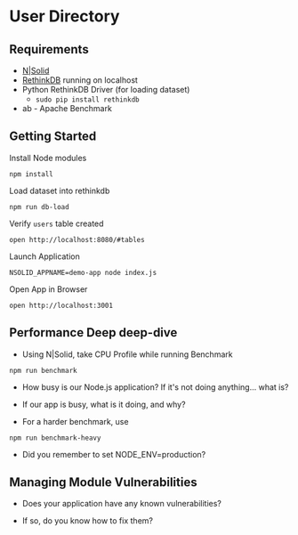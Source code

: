 # User Directory

## Requirements

* [N|Solid](https://downloads.nodesource.com/)
* [RethinkDB](https://rethinkdb.com/) running on localhost
* Python RethinkDB Driver (for loading dataset)
  * `sudo pip install rethinkdb`
* ab - Apache Benchmark

## Getting Started

Install Node modules

```
npm install
```

Load dataset into rethinkdb

```
npm run db-load
```

Verify `users` table created

```
open http://localhost:8080/#tables
```

Launch Application

```
NSOLID_APPNAME=demo-app node index.js
```

Open App in Browser
```
open http://localhost:3001
```

## Performance Deep deep-dive

* Using N|Solid, take CPU Profile while running Benchmark

```
npm run benchmark
```

* How busy is our Node.js application?  If it's not doing anything... what is?

* If our app is busy, what is it doing, and why?

* For a harder benchmark, use

```
npm run benchmark-heavy
```

* Did you remember to set NODE_ENV=production?

## Managing Module Vulnerabilities

* Does your application have any known vulnerabilities?

* If so, do you know how to fix them?
